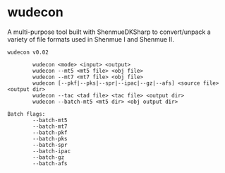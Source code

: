 # wudecon
A multi-purpose tool built with ShenmueDKSharp to convert/unpack a variety of file formats used in Shenmue I and Shenmue II.

```
wudecon v0.02

        wudecon <mode> <input> <output>
        wudecon --mt5 <mt5 file> <obj file>
        wudecon --mt7 <mt7 file> <obj file>
        wudecon [--pkf|--pks|--spr|--ipac|--gz|--afs] <source file> <output dir>
        wudecon --tac <tad file> <tac file> <output dir>
        wudecon --batch-mt5 <mt5 dir> <obj output dir>

Batch flags:
        --batch-mt5
        --batch-mt7
        --batch-pkf
        --batch-pks
        --batch-spr
        --batch-ipac
        --batch-gz
        --batch-afs
```
